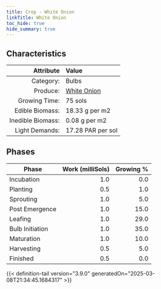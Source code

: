 ```yaml
---
title: Crop - White Onion
linkTitle: White Onion
toc_hide: true
hide_summary: true
---
```

<!-- This is generated by the MarsSim HelpGenertor, do not edit. -->

## Characteristics

| Attribute      | Value |
|--------:|:------|
|Category:|Bulbs|
|Produce:|[White Onion](/docs/definitions/resource/white-onion)|
|Growing Time:|75 sols|
|Edible Biomass:|18.33 g per m2|
|Inedible Biomass:|0.08 g per m2|
|Light Demands:|17.28 PAR per sol|

## Phases

| Phase           | Work (milliSols) | Growing % |
|-----------|------:|--------:|
|Incubation|1.0|0.0|
|Planting|0.5|1.0|
|Sprouting|1.0|5.0|
|Post Emergence|1.0|15.0|
|Leafing|1.0|29.0|
|Bulb Initiation|1.0|35.0|
|Maturation|1.0|10.0|
|Harvesting|0.5|5.0|
|Finished|0.5|0.0|


{{< definition-tail version="3.9.0" generatedOn="2025-03-08T21:34:45.1684317" >}}

